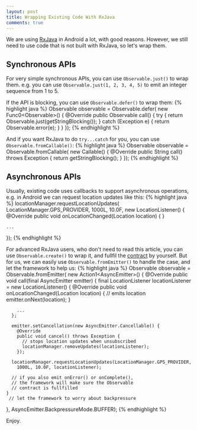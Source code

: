 ```yaml
---
layout: post
title: Wrapping Existing Code With RxJava
comments: true
---
```


We are using [RxJava](https://github.com/ReactiveX/RxJava) in Android a lot, with good reasons. However, we still need to use code that is not built with RxJava, so let's wrap them.

## Synchronous APIs

For very simple synchronous APIs, you can use `Observable.just()` to wrap them. e.g. you can use `Observable.just(1, 2, 3, 4, 5)` to emit an integer sequence from 1 to 5.

If the API is blocking, you can use `Observable.defer()` to wrap them:
{% highlight java %}
Observable<String> observable = Observable.defer(
  new Func0<Observable<String>>() {
    @Override
    public Observable<String> call() {
      try {
        return Observable.just(getStringBlocking());
      } catch (Exception e) {
        return Observable.error(e);
      }
    }
  });
{% endhighlight %}

And if you want RxJava to do `try...catch` for you, you can use `Observable.fromCallable()`:
{% highlight java %}
Observable<String> observable = Observable.fromCallable(
  new Callable<String>() {
    @Override
    public String call() throws Exception {
      return getStringBlocking();
    }
  });
{% endhighlight %}

## Asynchronous APIs

Usually, existing code uses callbacks to support asynchronous operations, e.g. in Android we can request location updates like this:
{% highlight java %}
locationManager.requestLocationUpdates(
  LocationManager.GPS_PROVIDER, 1000L, 10.0F,
  new LocationListener() {
    @Override
    public void onLocationChanged(Location location) {
    }

    ...
  });
{% endhighlight %}

For advanced RxJava users, who don't need to read this article, you can use `Observable.create()` to wrap it, and fullfil the [contract](http://reactivex.io/documentation/contract.html) by yourself. But for us, we can easily use `Observable.fromEmitter()` to handle the case, and let the framework to help us:
{% highlight java %}
Observable<Location> observable = Observable.fromEmitter(
  new Action1<AsyncEmitter<Location>>() {
    @Override
    public void call(final AsyncEmitter<Location> emitter) {
      final LocationListener locationListener = new LocationListener() {
        @Override
        public void onLocationChanged(Location location) {
          // emits location
          emitter.onNext(location);
        }

        ...
      };

      emitter.setCancellation(new AsyncEmitter.Cancellable() { 
        @Override 
        public void cancel() throws Exception {
          // stops location updates when unsubscribed
          locationManager.removeUpdates(locationListener);
        });

      locationManager.requestLocationUpdates(LocationManager.GPS_PROVIDER,
        1000L, 10.0F, locationListener);

      // if you also emit onError() or onComplete(),
      // the framework will make sure the Observable
      // contract is fullfilled
    }
     // let the framework to worry about backpressure
  }, AsyncEmitter.BackpressureMode.BUFFER);
{% endhighlight %}

Enjoy.
